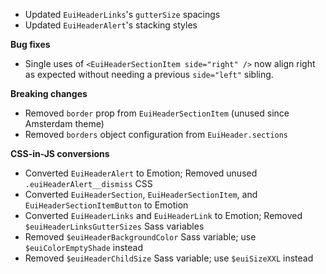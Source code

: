 - Updated `EuiHeaderLinks`'s `gutterSize` spacings
- Updated `EuiHeaderAlert`'s stacking styles

**Bug fixes**

- Single uses of `<EuiHeaderSectionItem side="right" />` now align right as expected without needing a previous `side="left"` sibling.

**Breaking changes**

- Removed `border` prop from `EuiHeaderSectionItem` (unused since Amsterdam theme)
- Removed `borders` object configuration from `EuiHeader.sections`

**CSS-in-JS conversions**

- Converted `EuiHeaderAlert` to Emotion; Removed unused `.euiHeaderAlert__dismiss` CSS
- Converted `EuiHeaderSection`, `EuiHeaderSectionItem`, and `EuiHeaderSectionItemButton` to Emotion
- Converted `EuiHeaderLinks` and `EuiHeaderLink` to Emotion; Removed `$euiHeaderLinksGutterSizes` Sass variables
- Removed `$euiHeaderBackgroundColor` Sass variable; use `$euiColorEmptyShade` instead
- Removed `$euiHeaderChildSize` Sass variable; use `$euiSizeXXL` instead
